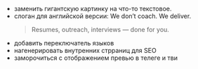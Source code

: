 - заменить гигантскую картинку на что-то текстовое. 
- слоган для английской версии: 
    We don’t coach. We deliver.
    > Resumes, outreach, interviews — done for you.
- добавить переключатель языков
- нагенерировать внутренних стрраниц для SEO
- заморочиться с отображением превью в телеге и тви